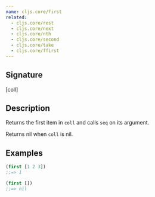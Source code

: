 ```yaml
---
name: cljs.core/first
related:
  - cljs.core/rest
  - cljs.core/next
  - cljs.core/nth
  - cljs.core/second
  - cljs.core/take
  - cljs.core/ffirst
---
```


## Signature
[coll]


## Description

Returns the first item in `coll` and calls `seq` on its argument.

Returns nil when `coll` is nil.


## Examples

```clj
(first [1 2 3])
;;=> 1

(first [])
;;=> nil
```